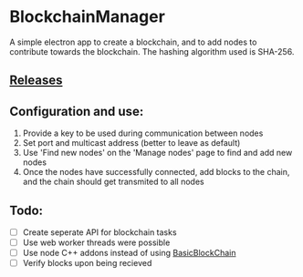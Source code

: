 # BlockchainManager
  A simple electron app to create a blockchain, and to add nodes to contribute towards the blockchain. The hashing algorithm used is SHA-256.
  
## [Releases](https://github.com/t348575/BlockchainManager/releases)

## Configuration and use:
   1) Provide a key to be used during communication between nodes
   2) Set port and multicast address (better to leave as default)
   3) Use 'Find new nodes' on the 'Manage nodes' page to find and add new nodes
   4) Once the nodes have successfully connected, add blocks to the chain, and the chain should get transmited to all nodes

## Todo:
   - [ ] Create seperate API for blockchain tasks
   - [ ] Use web worker threads were possible
   - [ ] Use node C++ addons instead of using [BasicBlockChain](https://github.com/t348575/BasicBlockChain)
   - [ ] Verify blocks upon being recieved
